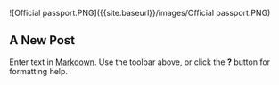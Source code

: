 ![Official passport.PNG]({{site.baseurl}}/images/Official passport.PNG)
## A New Post

Enter text in [Markdown](http://daringfireball.net/projects/markdown/). Use the toolbar above, or click the **?** button for formatting help.
